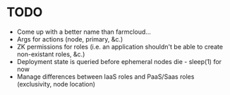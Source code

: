 # TODO
* Come up with a better name than farmcloud...
* Args for actions (node, primary, &c.)
* ZK permissions for roles (i.e. an application shouldn't be able to create  non-existant roles, &c.)
* Deployment state is queried before ephemeral nodes die - sleep(1) for now
* Manage differences between IaaS roles and PaaS/Saas roles (exclusivity, node location)
